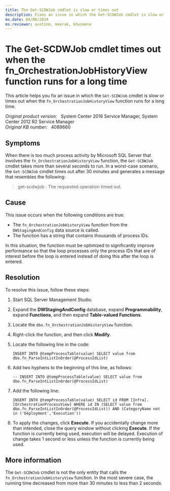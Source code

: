 ```yaml
---
title: The Get-SCDWJob cmdlet is slow or times out
description: Fixes an issue in which the Get-SCDWJob cmdlet is slow or times out when the fn_OrchestrationJobHistoryView function runs for a long time.
ms.date: 04/08/2024
ms.reviewer: austinm, meerak, khusmeno
---
```

# The Get-SCDWJob cmdlet times out when the fn_OrchestrationJobHistoryView function runs for a long time

This article helps you fix an issue in which the `Get-SCDWJob` cmdlet is slow or times out when the `fn_OrchestrationJobHistoryView` function runs for a long time.

_Original product version:_ &nbsp; System Center 2016 Service Manager, System Center 2012 R2 Service Manager  
_Original KB number:_ &nbsp; 4089660

## Symptoms

When there is too much process activity by Microsoft SQL Server that involves the `fn_OrchestrationJobHistoryView` function, the `Get-SCDWJob` cmdlet takes more than several seconds to run. In a worst-case scenario, the `Get-SCDWJob` cmdlet times out after 30 minutes and generates a message that resembles the following:

> get-scdwjob :  The requested operation timed out.

## Cause

This issue occurs when the following conditions are true:

- The `fn_OrchestrationJobHistoryView` function from the `DWStagingAndConfig` data source is called.
- The function has a string that contains thousands of process IDs.

In this situation, the function must be optimized to significantly improve performance so that the loop processes only the process IDs that are of interest before the loop is entered instead of doing this after the loop is entered.

## Resolution

To resolve this issue, follow these steps:

1. Start SQL Server Management Studio.
2. Expand the **DWStagingAndConfig** database, expand **Programmability**, expand **Functions**, and then expand **Table-valued Functions**.
3. Locate the `dbo.fn_OrchestrationJobHistoryView` function.
4. Right-click the function, and then click **Modify**.
5. Locate the following line in the code:

   `INSERT INTO @tempProcessTable(value) SELECT value from dbo.fn_ParseIntListInOrder(@ProcessIdList)`

6. Add two hyphens to the beginning of this line, as follows:

    `-- INSERT INTO @tempProcessTable(value) SELECT value from dbo.fn_ParseIntListInOrder(@ProcessIdList)`

7. Add the following line:

    `INSERT INTO @tempProcessTable(value) SELECT id FROM [Infra].[OrchestrationProcessView] WHERE id IN (SELECT value from dbo.fn_ParseIntListInOrder(@ProcessIdList)) AND (CategoryName not in ('Deployment','Execution'))`

8. To apply the changes, click **Execute**. If you accidentally change more than intended, close the query window without clicking **Execute**. If the function is currently being used, execution will be delayed. Execution of change takes 1 second or less unless the function is currently being used.

## More information

The `Get-SCDWJob` cmdlet is not the only entity that calls the `fn_OrchestrationJobHistoryView` function. In the most severe case, the running time decreased from more than 30 minutes to less than 2 seconds.
